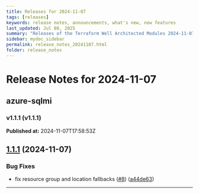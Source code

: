 ```yaml
---
title: Releases for 2024-11-07
tags: [releases]
keywords: release notes, announcements, what's new, new features
last_updated: Jul 08, 2025
summary: "Releases of the Terraform Well Architected Modules 2024-11-07"
sidebar: mydoc_sidebar
permalink: release_notes_20241107.html
folder: release_notes
---
```


# Release Notes for 2024-11-07

## azure-sqlmi
### v1.1.1 (v1.1.1)
**Published at:** 2024-11-07T17:58:53Z

## [1.1.1](https://github.com/CloudNationHQ/terraform-azure-sqlmi/compare/v1.1.0...v1.1.1) (2024-11-07)


### Bug Fixes

* fix resource group and location fallbacks ([#8](https://github.com/CloudNationHQ/terraform-azure-sqlmi/issues/8)) ([a44de63](https://github.com/CloudNationHQ/terraform-azure-sqlmi/commit/a44de639dff1640f1e7ab3c91a71a7e178200bb4))

---

